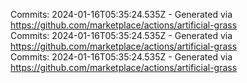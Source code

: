 Commits: 2024-01-16T05:35:24.535Z - Generated via https://github.com/marketplace/actions/artificial-grass
<br>
Commits: 2024-01-16T05:35:24.535Z - Generated via https://github.com/marketplace/actions/artificial-grass
<br>
Commits: 2024-01-16T05:35:24.535Z - Generated via https://github.com/marketplace/actions/artificial-grass
<br>
